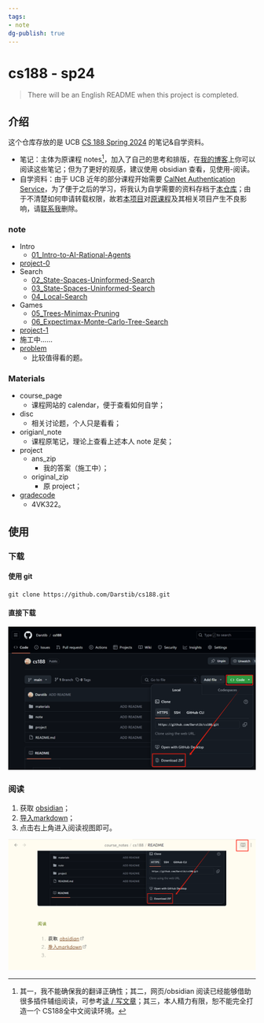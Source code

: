 ```yaml
---
tags:
- note
dg-publish: true
---
```

# cs188 - sp24

> There will be an English README when this project is completed.

## 介绍

这个仓库存放的是 UCB [CS 188 Spring 2024](https://inst.eecs.berkeley.edu/~cs188/sp24/) 的笔记&自学资料。

- 笔记：主体为原课程 notes[^1]，加入了自己的思考和排版，在[我的博客](https://darstib.github.io/blog/note/CS188/)上你可以阅读这些笔记；但为了更好的观感，建议使用 obsidian 查看，见使用-阅读。
- 自学资料：由于 UCB 近年的部分课程开始需要 [CalNet Authentication Service](https://auth.berkeley.edu/cas/login?service=https%3a%2f%2finst.eecs.berkeley.edu%2f%7ecs188%2fsp23%2f)，为了便于之后的学习，将我认为自学需要的资料存档于[本仓库](https://github.com/Darstib/cs188)；由于不清楚如何申请转载权限，故若[本项目](https://github.com/Darstib/cs188)对[原课程](https://inst.eecs.berkeley.edu/~cs188/sp24/)及其相关项目产生不良影响，请[联系我](https://darstib.github.io/blog/connect_me/)删除。

[^1]: 其一，我不能确保我的翻译正确性；其二，网页/obsidian 阅读已经能够借助很多插件辅组阅读，可参考[读 / 写文章](https://darstib.github.io/blog/collection/Tools/#i4)；其三，本人精力有限，恕不能完全打造一个 CS188全中文阅读环境。

###  note

- Intro
    - [01_Intro-to-AI-Rational-Agents](note/01_Intro-to-AI-Rational-Agents.md)
- [project-0](project/project-0.md)
- Search
    - [02_State-Spaces-Uninformed-Search](note/02_State-Spaces-Uninformed-Search.md)
    - [03_State-Spaces-Uninformed-Search](note/03_State-Spaces-Uninformed-Search.md)
    - [04_Local-Search](note/04_Local-Search.md)
- Games
    - [05_Trees-Minimax-Pruning](note/05_Trees-Minimax-Pruning.md)
    - [06_Expectimax-Monte-Carlo-Tree-Search](note/06_Expectimax-Monte-Carlo-Tree-Search.md)
- [project-1](project/project-1.md)
- 施工中……
- [problem](note/problem.md)
    - 比较值得看的题。
### Materials

- course_page
    - 课程网站的 calendar，便于查看如何自学；
- disc
    - 相关讨论题，个人只是看看；
- origianl_note
    - 课程原笔记，理论上查看上述本人 note 足矣；
- project
    - ans_zip
        - 我的答案（施工中）；
    - original_zip
        - 原 project；
- [gradecode](https://www.gradescope.com/)
    - 4VK322。

## 使用
### 下载

#### 使用 git

```shell
git clone https://github.com/Darstib/cs188.git
```

#### 直接下载

![](attachments/README.png)

### 阅读

1. 获取 [obsidian](https://obsidian.md)；
2. [导入markdown](https://publish.obsidian.md/help-zh/import/markdown)；
3. 点击右上角进入阅读视图即可。

![](attachments/README-1.png)
